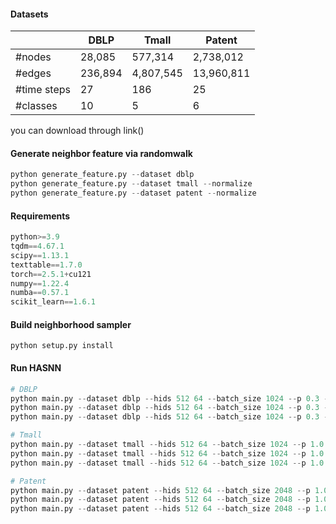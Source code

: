 #### Datasets

|             | DBLP    | Tmall     |  Patent    |
|-------------|---------|-----------| ---------- |
| #nodes      | 28,085  | 577,314   | 2,738,012  |
| #edges      | 236,894 | 4,807,545 | 13,960,811 |
| #time steps | 27      | 186       | 25         |
| #classes    | 10      | 5         | 6          |

you can download through link()

#### Generate neighbor feature via randomwalk

```python
python generate_feature.py --dataset dblp
python generate_feature.py --dataset tmall --normalize
python generate_feature.py --dataset patent --normalize
```

#### Requirements

```python
python>=3.9
tqdm==4.67.1
scipy==1.13.1
texttable==1.7.0
torch==2.5.1+cu121 
numpy==1.22.4
numba==0.57.1
scikit_learn==1.6.1
```

#### Build neighborhood sampler

`python setup.py install`

#### Run HASNN

```python
# DBLP
python main.py --dataset dblp --hids 512 64 --batch_size 1024 --p 0.3 --train_size 0.4 --dropout 0.7
python main.py --dataset dblp --hids 512 64 --batch_size 1024 --p 0.3 --train_size 0.6 --dropout 0.7
python main.py --dataset dblp --hids 512 64 --batch_size 1024 --p 0.3 --train_size 0.8 --dropout 0.7

# Tmall
python main.py --dataset tmall --hids 512 64 --batch_size 1024 --p 1.0 --train_size 0.4 --dropout 0.8
python main.py --dataset tmall --hids 512 64 --batch_size 1024 --p 1.0 --train_size 0.6 --dropout 0.8
python main.py --dataset tmall --hids 512 64 --batch_size 1024 --p 1.0 --train_size 0.8 --dropout 0.8

# Patent
python main.py --dataset patent --hids 512 64 --batch_size 2048 --p 1.0 --train_size 0.8 --dropout 0.6
python main.py --dataset patent --hids 512 64 --batch_size 2048 --p 1.0 --train_size 0.8 --dropout 0.6
python main.py --dataset patent --hids 512 64 --batch_size 2048 --p 1.0 --train_size 0.8 --dropout 0.6

```

